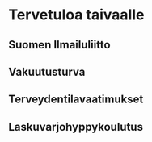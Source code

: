 # Tervetuloa taivaalle

## Suomen Ilmailuliitto
## Vakuutusturva
## Terveydentilavaatimukset
## Laskuvarjohyppykoulutus


